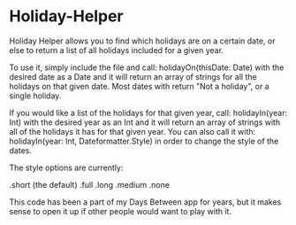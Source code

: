 # Holiday-Helper

Holiday Helper allows you to find which holidays are on a certain date, or else to return a list of all holidays included for a given year.

To use it, simply include the file and call: holidayOn(thisDate: Date) with the desired date as a Date and it will return an array of strings for all the holidays on that given date. Most dates with return "Not a holiday", or a single holiday.

If you would like a list of the holidays for that given year, call: holidayIn(year: Int) with the desired year as an Int and it will return an array of strings with all of the holidays it has for that given year. You can also call it with: holidayIn(year: Int, Dateformatter.Style) in order to change the style of the dates.

The style options are currently: 

.short (the default)
.full
.long
.medium
.none

This code has been a part of my Days Between app for years, but it makes sense to open it up if other people would want to play with it.  
